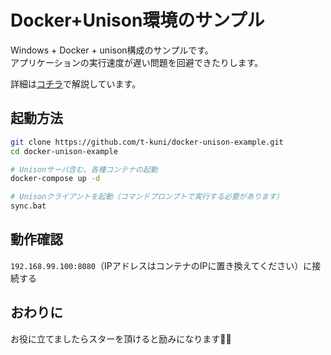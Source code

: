 # Docker+Unison環境のサンプル

Windows + Docker + unison構成のサンプルです。  
アプリケーションの実行速度が遅い問題を回避できたりします。  

詳細は[コチラ](https://t-kuni-tech.com/2021/02/27/windowsdocker%e3%81%ae%e7%92%b0%e5%a2%83%e3%81%8c%e9%87%8d%e3%81%84%e5%95%8f%e9%a1%8c%e3%82%92%e8%a7%a3%e6%b1%ba%e3%81%99%e3%82%8b/)で解説しています。  

## 起動方法

```bash
git clone https://github.com/t-kuni/docker-unison-example.git
cd docker-unison-example

# Unisonサーバ含む、各種コンテナの起動
docker-compose up -d

# Unisonクライアントを起動（コマンドプロンプトで実行する必要があります）
sync.bat
```

## 動作確認

`192.168.99.100:8080`（IPアドレスはコンテナのIPに置き換えてください）に接続する

## おわりに

お役に立てましたらスターを頂けると励みになります🙏🙏